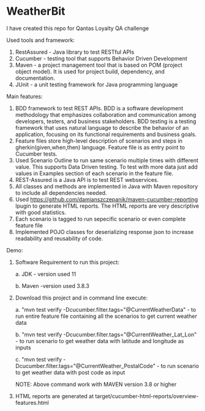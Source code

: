 # WeatherBit
I have created this repo for Qantas Loyalty QA challenge

Used tools and framework:
1. RestAssured - Java library to test RESTful APIs
2. Cucumber - testing tool that supports Behavior Driven Development
3. Maven - a project management tool that is based on POM (project object model). It is used for project build, dependency, and documentation.
4. JUnit - a unit testing framework for Java programming language

Main features:
1. BDD framework to test REST APIs. BDD is a software development methodology that emphasizes collaboration and communication among developers, testers, and business stakeholders. BDD testing is a testing framework that uses natural language to describe the behavior of an application, focusing on its functional requirements and business goals.
2. Feature files store high-level description of scenarios and steps in gherkin(given,when,then) language. Feature file is as entry point to Cucumber tests.
3. Used Scenario Outline to run same scenario multiple times with different value. This supports Data Driven testing. To test with more data just add values in Examples section of each scenario in the feature file.
4. REST-Assured is a Java API is to test REST webservices. 
5. All classes and methods are implemented in Java with Maven repository to include all dependencies needed.
6. Used https://github.com/damianszczepanik/maven-cucumber-reporting lpugin to generate HTML reports. The HTML reports are very descriptive with good statistics.
7. Each scenario is tagged to run sepecific scenario or even complete feature file
8. Implemented POJO classes for deserializing response json to increase readability and reusability of code.

Demo:
1. Software Requirement to run this project:
    
   a. JDK - version used 11
   
   b. Maven -version used 3.8.3
2. Download this project and in command line execute:
   
   a. "mvn test verify -Dcucumber.filter.tags="@CurrentWeatherData"  - to run entire feature file containing all the scenarios to get current weather data
   
   b. "mvn test verify -Dcucumber.filter.tags="@CurrentWeather_Lat_Lon" - to run scenario to get weather data with latitude and longitude as inputs
   
   c. "mvn test verify -Dcucumber.filter.tags="@CurrentWeather_PostalCode" - to run scenario to get weather data with post code as input

   NOTE: Above command work with MAVEN version 3.8 or higher
4. HTML reports are generated at target/cucumber-html-reports/overview-features.html
   
